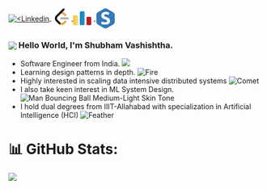 <a href="https://www.linkedin.com/in/shubhvash">
   <img src="https://user-images.githubusercontent.com/74038190/235294012-0a55e343-37ad-4b0f-924f-c8431d9d2483.gif" align="center" width="50px" alt="<Linkedin"/>
</a>
<a href="https://leetcode.com/shubhvash/">
  <img src="https://github.com/m-e-r-l-i-n/m-e-r-l-i-n/blob/master/dependencies/leetcode.png" align="center" width="40px" alt="LeetCode"/>
</a>
<a href="https://codeforces.com/profile/jaldikar">
  <img src="https://github.com/m-e-r-l-i-n/m-e-r-l-i-n/blob/master/dependencies/codeforces.png" align="center" width="40px" alt="CodeForces"/>
</a>
<a href="https://www.spoj.com/users/coderatiiita">
   <img src="https://github.com/m-e-r-l-i-n/m-e-r-l-i-n/blob/master/dependencies/spoj.png" align="center" width="40px" alt="SPOJ"/>
</a>

<br/>

### <img align="center" src="https://user-images.githubusercontent.com/74038190/216120981-b9507c36-0e04-4469-8e27-c99271b45ba5.png" width="25px"> Hello World, I'm Shubham Vashishtha. 
- Software Engineer from India. <img src="https://user-images.githubusercontent.com/74038190/213911167-6bc9ef46-2950-481c-a03c-189f9506083b.gif" width="28px">
- Learning design patterns in depth. <img src="https://user-images.githubusercontent.com/74038190/216122041-518ac897-8d92-4c6b-9b3f-ca01dcaf38ee.png" alt="Fire" width="25px" />
- Highly interested in scaling data intensive distributed systems <img src="https://user-images.githubusercontent.com/74038190/216122028-c05b52fb-983e-4ee8-8811-6f30cd9ea5d5.png" alt="Comet" width="25px" />
- I also take keen interest in ML System Design. <img src="https://user-images.githubusercontent.com/74038190/216121964-513bdf95-3c8c-429a-82bc-7c770caca8fc.png" alt="Man Bouncing Ball Medium-Light Skin Tone" width="25px" />
- I hold dual degrees from IIIT-Allahabad with specialization in Artificial Intelligence (HCI) <img src="https://user-images.githubusercontent.com/74038190/216122003-1c7d9078-357a-47f5-81c7-1c4f2552e143.png" alt="Feather" width="25px" />

# 📊 GitHub Stats:
![](https://github-readme-stats.vercel.app/api/top-langs/?username=shubhvash&theme=dark&hide_border=false&include_all_commits=false&count_private=false&layout=compact)

<br><br>
